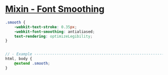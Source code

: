 [Mixin - Font Smoothing](https://medium.com/@MateMarschalko/improving-font-rendering-with-css-3383fc358cbc)
===

```scss
.smooth {
    -webkit-text-stroke: 0.35px;
    -webkit-font-smoothing: antialiased;
    text-rendering: optimizeLegibility;
}


// - Example ---------------------------------------------------------------------------------------
html, body {
    @extend .smooth;
}
```